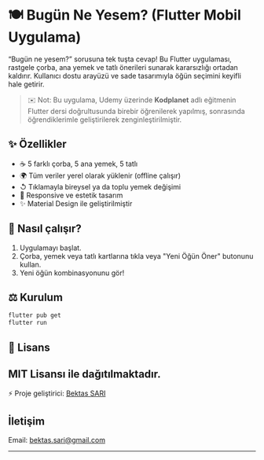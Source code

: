 # 🍽️ Bugün Ne Yesem? (Flutter Mobil Uygulama)

“Bugün ne yesem?” sorusuna tek tuşta cevap! Bu Flutter uygulaması, rastgele çorba, ana yemek ve tatlı önerileri sunarak kararsızlığı ortadan kaldırır. 
Kullanıcı dostu arayüzü ve sade tasarımıyla öğün seçimini keyifli hale getirir.

> ✉️ Not: Bu uygulama, Udemy üzerinde **Kodplanet** adlı eğitmenin Flutter dersi doğrultusunda birebir öğrenilerek yapılmış, sonrasında öğrendiklerimle geliştirilerek zenginleştirilmiştir.

## ✨ Özellikler

- ☕️ 5 farklı çorba, 5 ana yemek, 5 tatlı
- 🌍 Tüm veriler yerel olarak yüklenir (offline çalışır)
- ↺ Tıklamayla bireysel ya da toplu yemek değişimi
- 📅 Responsive ve estetik tasarım
- ✨ Material Design ile geliştirilmiştir

## 💪 Nasıl çalışır?

1. Uygulamayı başlat.
2. Çorba, yemek veya tatlı kartlarına tıkla veya "Yeni Öğün Öner" butonunu kullan.
3. Yeni öğün kombinasyonunu gör!

## ⚖️ Kurulum

```bash
flutter pub get
flutter run
```

## 📄 Lisans

MIT Lisansı ile dağıtılmaktadır. 
---

⚡ Proje geliştirici: [Bektas SARI](https://github.com/bektas-sari)

## İletişim
Email: bektas.sari@gmail.com

---


